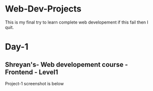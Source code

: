 # Web-Dev-Projects
This is my final try to learn complete web developement if this fail then I quit.

# Day-1
## Shreyan's- Web developement course - Frontend - Level1


 Project-1 screenshot is below

